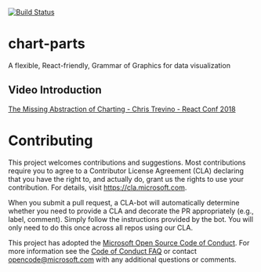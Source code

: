 [![Build Status](https://travis-ci.org/Microsoft/chart-parts.svg?branch=master)](https://travis-ci.org/Microsoft/chart-parts)

# chart-parts

A flexible, React-friendly, Grammar of Graphics for data visualization

## Video Introduction
[The Missing Abstraction of Charting - Chris Trevino - React Conf 2018](https://www.youtube.com/watch?v=qqffsEHKMcM)


# Contributing

This project welcomes contributions and suggestions. Most contributions require you to agree to a
Contributor License Agreement (CLA) declaring that you have the right to, and actually do, grant us
the rights to use your contribution. For details, visit https://cla.microsoft.com.

When you submit a pull request, a CLA-bot will automatically determine whether you need to provide
a CLA and decorate the PR appropriately (e.g., label, comment). Simply follow the instructions
provided by the bot. You will only need to do this once across all repos using our CLA.

This project has adopted the [Microsoft Open Source Code of Conduct](https://opensource.microsoft.com/codeofconduct/).
For more information see the [Code of Conduct FAQ](https://opensource.microsoft.com/codeofconduct/faq/) or
contact [opencode@microsoft.com](mailto:opencode@microsoft.com) with any additional questions or comments.
